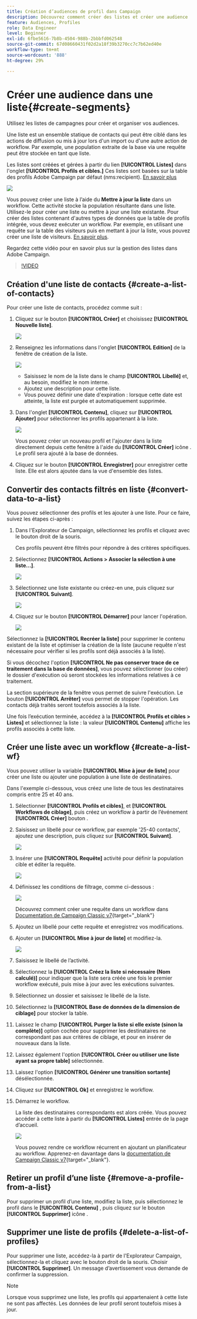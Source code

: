 ```yaml
---
title: Création d’audiences de profil dans Campaign
description: Découvrez comment créer des listes et créer une audience
feature: Audiences, Profiles
role: Data Engineer
level: Beginner
exl-id: 6fbe5616-7b8b-4504-988b-2bbbfd062548
source-git-commit: 67d08660431f02d2a18f39b3270cc7c7b62ed40e
workflow-type: tm+mt
source-wordcount: '888'
ht-degree: 29%

---
```


# Créer une audience dans une liste{#create-segments}

Utilisez les listes de campagnes pour créer et organiser vos audiences.

Une liste est un ensemble statique de contacts qui peut être ciblé dans les actions de diffusion ou mis à jour lors d&#39;un import ou d&#39;une autre action de workflow. Par exemple, une population extraite de la base via une requête peut être stockée en tant que liste.

Les listes sont créées et gérées à partir du lien **[!UICONTROL Listes]** dans l&#39;onglet **[!UICONTROL Profils et cibles.]** Ces listes sont basées sur la table des profils Adobe Campaign par défaut (nms:recipient). [En savoir plus](../dev/datamodel.md#ootb-profiles.md)

![](assets/list-dashboard.png)

Vous pouvez créer une liste à l’aide du **Mettre à jour la liste** dans un workflow. Cette activité stocke la population résultante dans une liste. Utilisez-le pour créer une liste ou mettre à jour une liste existante. Pour créer des listes contenant d&#39;autres types de données que la table de profils intégrée, vous devez exécuter un workflow. Par exemple, en utilisant une requête sur la table des visiteurs puis en mettant à jour la liste, vous pouvez créer une liste de visiteurs. [En savoir plus](#create-a-list-wf).

Regardez cette vidéo pour en savoir plus sur la gestion des listes dans Adobe Campaign.

>[!VIDEO](https://video.tv.adobe.com/v/334909?quality=12)


## Création d&#39;une liste de contacts {#create-a-list-of-contacts}

Pour créer une liste de contacts, procédez comme suit :

1. Cliquez sur le bouton **[!UICONTROL Créer]** et choisissez **[!UICONTROL Nouvelle liste]**.

   ![](assets/new-list.png)

1. Renseignez les informations dans l&#39;onglet **[!UICONTROL Edition]** de la fenêtre de création de la liste.

   ![](assets/list-details.png)

   * Saisissez le nom de la liste dans le champ **[!UICONTROL Libellé]** et, au besoin, modifiez le nom interne.
   * Ajoutez une description pour cette liste.
   * Vous pouvez définir une date d&#39;expiration : lorsque cette date est atteinte, la liste est purgée et automatiquement supprimée.


1. Dans l&#39;onglet **[!UICONTROL Contenu]**, cliquez sur **[!UICONTROL Ajouter]** pour sélectionner les profils appartenant à la liste.

   ![](assets/add-profiles-to-a-list.png)

   Vous pouvez créer un nouveau profil et l&#39;ajouter dans la liste directement depuis cette fenêtre à l&#39;aide du **[!UICONTROL Créer]** icône . Le profil sera ajouté à la base de données.

1. Cliquez sur le bouton **[!UICONTROL Enregistrer]** pour enregistrer cette liste. Elle est alors ajoutée dans la vue d&#39;ensemble des listes.


## Convertir des contacts filtrés en liste {#convert-data-to-a-list}

Vous pouvez sélectionner des profils et les ajouter à une liste. Pour ce faire, suivez les étapes ci-après :

1. Dans l&#39;Explorateur de Campaign, sélectionnez les profils et cliquez avec le bouton droit de la souris.

   Ces profils peuvent être filtrés pour répondre à des critères spécifiques.

1. Sélectionnez **[!UICONTROL Actions > Associer la sélection à une liste...]**.

   ![](assets/add-selection-to-a-list.png)

1. Sélectionnez une liste existante ou créez-en une, puis cliquez sur **[!UICONTROL Suivant]**.

   ![](assets/select-the-list.png)

1. Cliquez sur le bouton **[!UICONTROL Démarrer]** pour lancer l&#39;opération.

   ![](assets/record-a-list.png)

Sélectionnez la **[!UICONTROL Recréer la liste]** pour supprimer le contenu existant de la liste et optimiser la création de la liste (aucune requête n&#39;est nécessaire pour vérifier si les profils sont déjà associés à la liste).

Si vous décochez l&#39;option **[!UICONTROL Ne pas conserver trace de ce traitement dans la base de données]**, vous pouvez sélectionner (ou créer) le dossier d&#39;exécution où seront stockées les informations relatives à ce traitement.

La section supérieure de la fenêtre vous permet de suivre l&#39;exécution. Le bouton **[!UICONTROL Arrêter]** vous permet de stopper l&#39;opération. Les contacts déjà traités seront toutefois associés à la liste.

Une fois l’exécution terminée, accédez à la **[!UICONTROL Profils et cibles > Listes]** et sélectionnez la liste : la valeur **[!UICONTROL Contenu]** affiche les profils associés à cette liste.


## Créer une liste avec un workflow  {#create-a-list-wf}

Vous pouvez utiliser la variable **[!UICONTROL Mise à jour de liste]** pour créer une liste ou ajouter une population à une liste de destinataires.

Dans l&#39;exemple ci-dessous, vous créez une liste de tous les destinataires compris entre 25 et 40 ans.

1. Sélectionner **[!UICONTROL Profils et cibles]**, et **[!UICONTROL Workflows de ciblage]**, puis créez un workflow à partir de l’événement **[!UICONTROL Créer]** bouton .
1. Saisissez un libellé pour ce workflow, par exemple &#39;25-40 contacts&#39;, ajoutez une description, puis cliquez sur **[!UICONTROL Suivant]**.

   ![](assets/targeting-wf-sample.png)

1. Insérer une **[!UICONTROL Requête]** activité pour définir la population cible et éditer la requête.

   ![](assets/targeting-wf-edit-query.png)

1. Définissez les conditions de filtrage, comme ci-dessous :

   ![](assets/targeting-wf-age-filter.png)

   Découvrez comment créer une requête dans un workflow dans [Documentation de Campaign Classic v7](https://experienceleague.adobe.com/docs/campaign-classic/using/automating-with-workflows/targeting-activities/query.html?lang=fr#creating-a-query){target=&quot;_blank&quot;}

1. Ajoutez un libellé pour cette requête et enregistrez vos modifications.
1. Ajouter un **[!UICONTROL Mise à jour de liste]** et modifiez-la.

   ![](assets/list-update-activity.png)

1. Saisissez le libellé de l’activité.
1. Sélectionnez la **[!UICONTROL Créez la liste si nécessaire (Nom calculé)]** pour indiquer que la liste sera créée une fois le premier workflow exécuté, puis mise à jour avec les exécutions suivantes.
1. Sélectionnez un dossier et saisissez le libellé de la liste.
1. Sélectionnez la **[!UICONTROL Base de données de la dimension de ciblage]** pour stocker la table.
1. Laissez le champ **[!UICONTROL Purger la liste si elle existe (sinon la complète)]** option cochée pour supprimer les destinataires ne correspondant pas aux critères de ciblage, et pour en insérer de nouveaux dans la liste.
1. Laissez également l&#39;option **[!UICONTROL Créer ou utiliser une liste ayant sa propre table]** sélectionnée.
1. Laissez l&#39;option **[!UICONTROL Générer une transition sortante]** désélectionnée.
1. Cliquez sur **[!UICONTROL Ok]** et enregistrez le workflow.
1. Démarrez le workflow.

   La liste des destinataires correspondants est alors créée. Vous pouvez accéder à cette liste à partir du **[!UICONTROL Listes]** entrée de la page d’accueil.

   ![](assets/access-new-list.png)

   Vous pouvez rendre ce workflow récurrent en ajoutant un planificateur au workflow. Apprenez-en davantage dans la [documentation de Campaign Classic v7](https://experienceleague.adobe.com/docs/campaign-classic/using/automating-with-workflows/flow-control-activities/scheduler.html){target=&quot;_blank&quot;}.

## Retirer un profil d’une liste {#remove-a-profile-from-a-list}

Pour supprimer un profil d’une liste, modifiez la liste, puis sélectionnez le profil dans le **[!UICONTROL Contenu]** , puis cliquez sur le bouton **[!UICONTROL Supprimer]** icône .

## Supprimer une liste de profils {#delete-a-list-of-profiles}

Pour supprimer une liste, accédez-la à partir de l&#39;Explorateur Campaign, sélectionnez-la et cliquez avec le bouton droit de la souris. Choisir **[!UICONTROL Supprimer]**. Un message d’avertissement vous demande de confirmer la suppression.

>[!NOTE]
>
>Lorsque vous supprimez une liste, les profils qui appartenaient à cette liste ne sont pas affectés. Les données de leur profil seront toutefois mises à jour.
